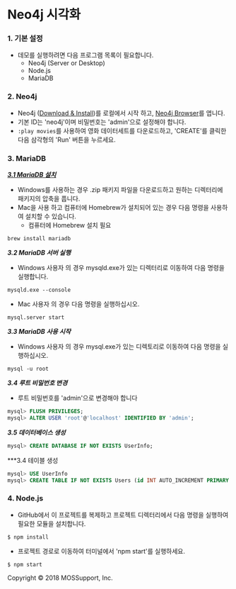 # Neo4j 시각화

### 1. 기본 설정
* 데모를 실행하려면 다음 프로그램 목록이 필요합니다.
    * Neo4j (Server or Desktop)
    * Node.js
    * MariaDB

### 2. Neo4j
* Neo4j ([Download & Install](http://neo4j.com/download))를 로컬에서 시작 하고, [Neo4j Browser](http://localhost:7474)를 엽니다.
* 기본 ID는 'neo4j'이며 비밀번호는 'admin'으로 설정해야 합니다.
* `:play movies`를 사용하여 영화 데이터세트를 다운로드하고, 'CREATE'를 클릭한 다음 삼각형의 'Run' 버튼을 누르세요.

### 3. MariaDB

[***3.1 MariaDB 설치***](https://downloads.mariadb.org/mariadb/10.3.8/)

* Windows를 사용하는 경우 .zip 패키지 파일을 다운로드하고 원하는 디렉터리에 패키지의 압축을 풉니다.
* Mac을 사용 하고 컴퓨터에 Homebrew가 설치되어 있는 경우 다음 명령을 사용하여 설치할 수 있습니다.
  * 컴퓨터에 Homebrew 설치 필요

```
brew install mariadb
```

***3.2 MariaDB 서버 실행***

* Windows 사용자 의 경우 mysqld.exe가 있는 디렉터리로 이동하여 다음 명령을 실행합니다.

```
mysqld.exe --console
```

* Mac 사용자 의 경우 다음 명령을 실행하십시오.

```
mysql.server start
```

***3.3 MariaDB 사용 시작***

* Windows 사용자 의 경우 mysql.exe가 있는 디렉토리로 이동하여 다음 명령을 실행하십시오.

```
mysql -u root
```

***3.4 루트 비밀번호 변경***
* 루트 비밀번호를 'admin'으로 변경해야 합니다

```sql
mysql> FLUSH PRIVILEGES;
mysql> ALTER USER 'root'@'localhost' IDENTIFIED BY 'admin';
```
***3.5 데이터베이스 생성***
```sql
mysql> CREATE DATABASE IF NOT EXISTS UserInfo;
```
  
***3.4 테이블 생성  
```sql
mysql> USE UserInfo
mysql> CREATE TABLE IF NOT EXISTS Users (id INT AUTO_INCREMENT PRIMARY KEY, profileid VARCHAR(30), token VARCHAR(200), email VARCHAR(30), password VARCHAR(100));
```

### 4. Node.js
* GitHub에서 이 프로젝트를 복제하고 프로젝트 디렉터리에서 다음 명령을 실행하여 필요한 모듈을 설치합니다.
```
$ npm install
```
* 프로젝트 경로로 이동하여 터미널에서 'npm start'를 실행하세요.

```
$ npm start
```


Copyright © 2018 MOSSupport, Inc.
